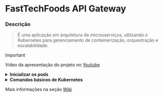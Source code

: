 # FastTechFoods API Gateway

### Descrição
> É uma aplicação em arquitetura de microsserviços, utilizando o Kubernetes para gerenciamento de conteinerização, orquestração e escalabilidade.

> [!IMPORTANT]
> Video da apresentação do projeto no [Youtube](https://www.youtube.com/watch?v=HgO_LepcXxg)

<details>
  <summary><strong>Inicializar os pods</strong></summary>
  
### Criar o Banco de Dados SQL Server
  ```
  kubectl apply -f .\k8s\mssql\pvc.yaml -f .\k8s\mssql\secret.yaml
  kubectl apply -f .\k8s\mssql
  ```

### Criar o Banco de Dados Mongo
  ```
  kubectl apply -f .\k8s\mongodb\pvc.yaml -f .\k8s\mongodb
  ```

  ### Criar o RabbitMQ
  ```
  kubectl apply -f .\k8s\rabbitmq\secret.yaml
  kubectl apply -f .\k8s\rabbitmq
  ```

  ### Criar a Observabilidade
  ```
  kubectl apply -f .\k8s\observability\prometheus\pvc.yaml
  kubectl apply -f .\k8s\observability\prometheus
  kubectl apply -f .\k8s\observability\grafana\pvc.yaml
  kubectl apply -f .\k8s\observability\grafana
  ```

  ### Criar os Microserviços

Fazer os apply diretamente no diretório/repo de cada MS


  ### Criar a API Gateway
  ```
  kubectl apply -f .\k8s
  ```
</details>

<details>
  <summary><strong>Comandos básicos de Kubernetes</strong></summary>

  ### Visualizar
  ```
  kubectl get secrets

  kubectl get pv,pvc

  kubectl get pods,deployment,svc
  
  kubectl get deployment,svc -l app=contact-api
  
  kubectl describe deployment/api-gateway
  
  kubectl logs pods/contact-persistence-9b887cd7d-htr5r --tail=50
  ```
  
  ### Interação
  ```
  kubectl apply -f deployment.yaml
  
  kubectl delete deployment/api-gateway
  
  kubectl delete deployment,svc -l app=contact-api

  kubectl delete configmaps --all
  
  # Editar sem rebuildar a imagem
  kubectl edit configmap api-gateway-config
  
  kubectl rollout restart deployment api-gateway
  ```
</details>


Mais informações na seção [Wiki](https://github.com/gricar/FastTechFoods.APIGateway/wiki/Diagrama-da-Arquitetura-Fast-Tech-Foods)
